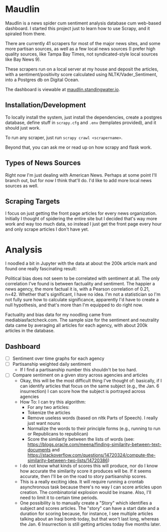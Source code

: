 # Maudlin

Maudlin is a news spider cum sentiment analysis database cum web-based
dashboard. I started this project just to learn how to use Scrapy, and it
spiraled from there.

There are currently 41 scrapers for most of the major news sites, and some more
partisan sources, as well as a few local news sources (I prefer high quality
sources, like Tampa Bay Times, not syndicated-style local sources like Bay News
9).

These scrapers run on a local server at my house and deposit the articles, with
a sentiment/positivity score calculated using NLTK/Vader_Sentiment, into a
Postgres db on Digital Ocean.

The dashboard is viewable at [maudlin.standingwater.io][0].

## Installation/Development

To locally install the system, just install the dependencies, create a postgres
database, define stuff in `scrapy.cfg` and `.env` (templates provided), and it
should just work.

To run any scraper, just run `scrapy crawl <scrapername>`.

Beyond that, you can ask me or read up on how scrapy and flask work.

## Types of News Sources

Right now I'm just dealing with American News. Perhaps at some point I'll branch
out, but for now I think that'll do. I'd like to add more local news sources as
well.

## Scraping Targets

I focus on just getting the front page articles for every news organization.
Initially I thought of spidering the entire site but I decided that's way more
work and way too much data, so instead I just get the front page every hour and
only scrape articles I don't have yet.

# Analysis

I noodled a bit in Jupyter with the data at about the 200k article mark and
found one really fascinating result:

Political bias does not seem to be correlated with sentiment at all. The only
correlation I've found is between factuality and sentiment. The happier a news
agency, the more factual it is, with a Pearson correlation of 0.21, n=42.
Whether that's significant, I have no idea. I'm not a statistician so I'm not
fully sure how to calculate significance, apparently I'd have to create a null
hypothesis, and that's more than I'm equipped to do right now.

Factuality and bias data for my noodling came from mediabiasfactcheck.com. The
sample size for the sentiment and neutrality data came by averaging all articles
for each agency, with about 200k articles in the database.

## Dashboard

- [ ] Sentiment over time graphs for each agency
- [ ] Partisanship weighted daily sentiment
  - If I find a partisanship number this shouldn't be too hard.
- [ ] Compare sentiment on a given story across agencies and articles
  - Okay, this will be the most difficult thing I've thought of: basically, if I
    can identify articles that focus on the same subject (e.g., the Jan. 6
    insurrection) I can score how the subject is portrayed across agencies
  - How To: I can try this algorithm:
    - For any two articles:
    - Tokenize the articles
    - Remove useless words (based on nltk Parts of Speech). I really just want
      nouns
    - Normalize the words to their principle forms (e.g., running to run or
      Republicans to republican)
    - Score the similarity between the lists of words (see:
      https://blogs.oracle.com/meena/finding-similarity-between-text-documents
      and
      https://stackoverflow.com/questions/14720324/compute-the-similarity-between-two-lists/14720386)
  - I do not know what kinds of scores this will produce, nor do I know how
    accurate the similarity score it produces will be. If it seems accurate,
    then I'll be on the road to story partisanship scores.
  - This is a really exciting idea. It will require running a crontab
    asynchronous task because there's no way I can score articles upon creation.
    The combinatorial explosion would be insane. Also, I'll need to limit it to
    certain time periods.
  - One possibility is to manually create a "Story" which identifies a subject
    and scores articles. The "story" can have a start date and a duration for
    scoring because, for instance, I see multiple articles talking about an
    Iraqi bomb today, but that won't last long, whereas the Jan. 6 Insurrection
    is still getting articles today five months later.

[0]: https://maudlin.standingwater.io
